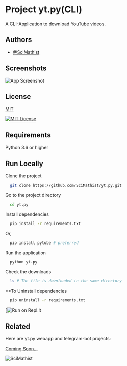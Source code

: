 
# Project yt.py(CLI)

A CLI-Application to download YouTube videos.

## Authors

- [@SciMathist](https://www.github.com/SciMathist)

## Screenshots
![App Screenshot](https://i.ibb.co/jGQQYwq/Web-capture-20-5-2023-6840-replit-com.jpg)


## License

[MIT](https://choosealicense.com/licenses/mit/)

[![MIT License](https://img.shields.io/badge/License-MIT-green.svg)](https://choosealicense.com/licenses/mit/)


## Requirements
 Python 3.6 or higher
 
## Run Locally

Clone the project

```bash
  git clone https://github.com/SciMathist/yt.py.git
```

Go to the project directory

```bash
  cd yt.py
```

Install dependencies

```bash
  pip install -r requirements.txt
```
Or,
```bash
  pip install pytube # preferred
```

Run the application

```bash
  python yt.py
```

Check the downloads

```bash
  ls # The file is downloaded in the same directory
```

**To Uninstall dependencies

```bash
  pip uninstall -r requirements.txt
```

[![Run on Repl.it](https://replit.com/~)

## Related

Here are yt.py webapp and telegram-bot projects:

[Coming Soon...](https://www.github.com/SciMathist)


![SciMathist](https://static.wixstatic.com/media/092dab_bd5b36c8346d44fd896b622b6e9c9a2a~mv2.jpg/v1/fill/w_370,h_100,al_c,q_80,usm_0.66_1.00_0.01,enc_auto/image-removebgjpg.jpg)

